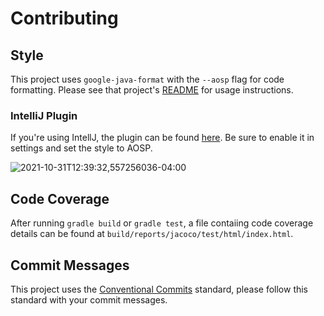 # Contributing

## Style

This project uses `google-java-format` with the `--aosp` flag for code formatting. Please see that project's [README](https://github.com/google/google-java-format#using-the-formatter) for usage instructions.

### IntelliJ Plugin

If you're using IntellJ, the plugin can be found [here](https://plugins.jetbrains.com/plugin/8527-google-java-format). Be sure to enable it in settings and set the style to AOSP.

![2021-10-31T12:39:32,557256036-04:00](https://user-images.githubusercontent.com/36740602/139593711-d0588aa8-04da-4874-9c8d-f31b31d3d316.png)

## Code Coverage

After running `gradle build` or `gradle test`, a file contaiing code coverage details can be found at `build/reports/jacoco/test/html/index.html`.

## Commit Messages

This project uses the [Conventional Commits](https://www.conventionalcommits.org/en/v1.0.0-beta.2/#summary) standard, please follow this standard with your commit messages.
